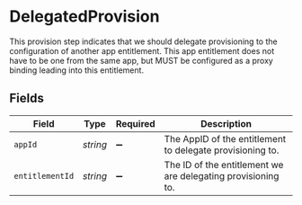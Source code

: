 # DelegatedProvision

This provision step indicates that we should delegate provisioning to the configuration of another app entitlement. This app entitlement does not have to be one from the same app, but MUST be configured as a proxy binding leading into this entitlement.


## Fields

| Field                                                        | Type                                                         | Required                                                     | Description                                                  |
| ------------------------------------------------------------ | ------------------------------------------------------------ | ------------------------------------------------------------ | ------------------------------------------------------------ |
| `appId`                                                      | *string*                                                     | :heavy_minus_sign:                                           | The AppID of the entitlement to delegate provisioning to.    |
| `entitlementId`                                              | *string*                                                     | :heavy_minus_sign:                                           | The ID of the entitlement we are delegating provisioning to. |